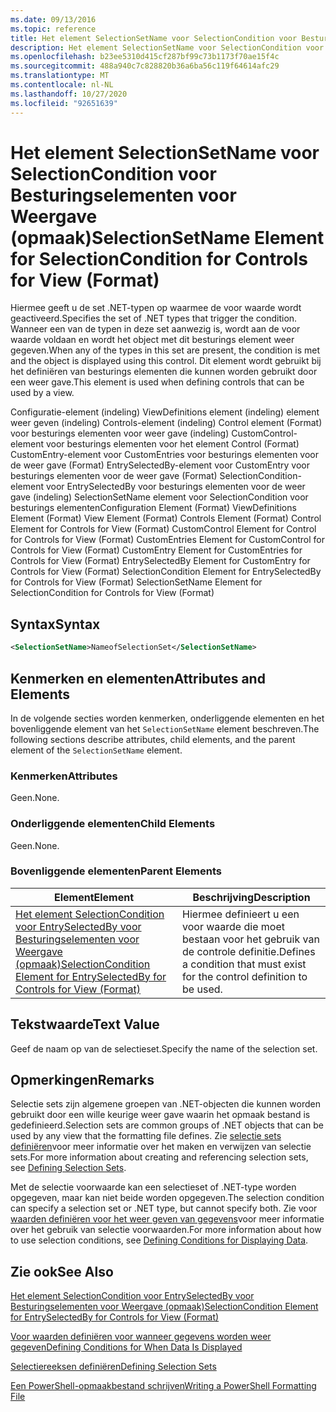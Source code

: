 ```yaml
---
ms.date: 09/13/2016
ms.topic: reference
title: Het element SelectionSetName voor SelectionCondition voor Besturingselementen voor Weergave (opmaak)
description: Het element SelectionSetName voor SelectionCondition voor Besturingselementen voor Weergave (opmaak)
ms.openlocfilehash: b23ee5310d415cf287bf99c73b1173f70ae15f4c
ms.sourcegitcommit: 488a940c7c828820b36a6ba56c119f64614afc29
ms.translationtype: MT
ms.contentlocale: nl-NL
ms.lasthandoff: 10/27/2020
ms.locfileid: "92651639"
---
```

# <a name="selectionsetname-element-for-selectioncondition-for-controls-for-view-format"></a><span data-ttu-id="bb0e1-103">Het element SelectionSetName voor SelectionCondition voor Besturingselementen voor Weergave (opmaak)</span><span class="sxs-lookup"><span data-stu-id="bb0e1-103">SelectionSetName Element for SelectionCondition for Controls for View (Format)</span></span>

<span data-ttu-id="bb0e1-104">Hiermee geeft u de set .NET-typen op waarmee de voor waarde wordt geactiveerd.</span><span class="sxs-lookup"><span data-stu-id="bb0e1-104">Specifies the set of .NET types that trigger the condition.</span></span> <span data-ttu-id="bb0e1-105">Wanneer een van de typen in deze set aanwezig is, wordt aan de voor waarde voldaan en wordt het object met dit besturings element weer gegeven.</span><span class="sxs-lookup"><span data-stu-id="bb0e1-105">When any of the types in this set are present, the condition is met and the object is displayed using this control.</span></span> <span data-ttu-id="bb0e1-106">Dit element wordt gebruikt bij het definiëren van besturings elementen die kunnen worden gebruikt door een weer gave.</span><span class="sxs-lookup"><span data-stu-id="bb0e1-106">This element is used when defining controls that can be used by a view.</span></span>

<span data-ttu-id="bb0e1-107">Configuratie-element (indeling) ViewDefinitions element (indeling) element weer geven (indeling) Controls-element (indeling) Control element (Format) voor besturings elementen voor weer gave (indeling) CustomControl-element voor besturings elementen voor het element Control (Format) CustomEntry-element voor CustomEntries voor besturings elementen voor de weer gave (Format) EntrySelectedBy-element voor CustomEntry voor besturings elementen voor de weer gave (Format) SelectionCondition-element voor EntrySelectedBy voor besturings elementen voor de weer gave (indeling) SelectionSetName element voor SelectionCondition voor besturings elementen</span><span class="sxs-lookup"><span data-stu-id="bb0e1-107">Configuration Element (Format) ViewDefinitions Element (Format) View Element (Format) Controls Element (Format) Control Element for Controls for View (Format) CustomControl Element for Control for Controls for View (Format) CustomEntries Element for CustomControl for Controls for View (Format) CustomEntry Element for CustomEntries for Controls for View (Format) EntrySelectedBy Element for CustomEntry for Controls for View (Format) SelectionCondition Element for EntrySelectedBy for Controls for View (Format) SelectionSetName Element for SelectionCondition for Controls for View (Format)</span></span>

## <a name="syntax"></a><span data-ttu-id="bb0e1-108">Syntax</span><span class="sxs-lookup"><span data-stu-id="bb0e1-108">Syntax</span></span>

```xml
<SelectionSetName>NameofSelectionSet</SelectionSetName>
```

## <a name="attributes-and-elements"></a><span data-ttu-id="bb0e1-109">Kenmerken en elementen</span><span class="sxs-lookup"><span data-stu-id="bb0e1-109">Attributes and Elements</span></span>

<span data-ttu-id="bb0e1-110">In de volgende secties worden kenmerken, onderliggende elementen en het bovenliggende element van het `SelectionSetName` element beschreven.</span><span class="sxs-lookup"><span data-stu-id="bb0e1-110">The following sections describe attributes, child elements, and the parent element of the `SelectionSetName` element.</span></span>

### <a name="attributes"></a><span data-ttu-id="bb0e1-111">Kenmerken</span><span class="sxs-lookup"><span data-stu-id="bb0e1-111">Attributes</span></span>

<span data-ttu-id="bb0e1-112">Geen.</span><span class="sxs-lookup"><span data-stu-id="bb0e1-112">None.</span></span>

### <a name="child-elements"></a><span data-ttu-id="bb0e1-113">Onderliggende elementen</span><span class="sxs-lookup"><span data-stu-id="bb0e1-113">Child Elements</span></span>

<span data-ttu-id="bb0e1-114">Geen.</span><span class="sxs-lookup"><span data-stu-id="bb0e1-114">None.</span></span>

### <a name="parent-elements"></a><span data-ttu-id="bb0e1-115">Bovenliggende elementen</span><span class="sxs-lookup"><span data-stu-id="bb0e1-115">Parent Elements</span></span>

|<span data-ttu-id="bb0e1-116">Element</span><span class="sxs-lookup"><span data-stu-id="bb0e1-116">Element</span></span>|<span data-ttu-id="bb0e1-117">Beschrijving</span><span class="sxs-lookup"><span data-stu-id="bb0e1-117">Description</span></span>|
|-------------|-----------------|
|[<span data-ttu-id="bb0e1-118">Het element SelectionCondition voor EntrySelectedBy voor Besturingselementen voor Weergave (opmaak)</span><span class="sxs-lookup"><span data-stu-id="bb0e1-118">SelectionCondition Element for EntrySelectedBy for Controls for View (Format)</span></span>](./selectioncondition-element-for-entryselectedby-for-controls-for-view-format.md)|<span data-ttu-id="bb0e1-119">Hiermee definieert u een voor waarde die moet bestaan voor het gebruik van de controle definitie.</span><span class="sxs-lookup"><span data-stu-id="bb0e1-119">Defines a condition that must exist for the control definition to be used.</span></span>|

## <a name="text-value"></a><span data-ttu-id="bb0e1-120">Tekstwaarde</span><span class="sxs-lookup"><span data-stu-id="bb0e1-120">Text Value</span></span>

<span data-ttu-id="bb0e1-121">Geef de naam op van de selectieset.</span><span class="sxs-lookup"><span data-stu-id="bb0e1-121">Specify the name of the selection set.</span></span>

## <a name="remarks"></a><span data-ttu-id="bb0e1-122">Opmerkingen</span><span class="sxs-lookup"><span data-stu-id="bb0e1-122">Remarks</span></span>

<span data-ttu-id="bb0e1-123">Selectie sets zijn algemene groepen van .NET-objecten die kunnen worden gebruikt door een wille keurige weer gave waarin het opmaak bestand is gedefinieerd.</span><span class="sxs-lookup"><span data-stu-id="bb0e1-123">Selection sets are common groups of .NET objects that can be used by any view that the formatting file defines.</span></span> <span data-ttu-id="bb0e1-124">Zie [selectie sets definiëren](./defining-selection-sets.md)voor meer informatie over het maken en verwijzen van selectie sets.</span><span class="sxs-lookup"><span data-stu-id="bb0e1-124">For more information about creating and referencing selection sets, see [Defining Selection Sets](./defining-selection-sets.md).</span></span>

<span data-ttu-id="bb0e1-125">Met de selectie voorwaarde kan een selectieset of .NET-type worden opgegeven, maar kan niet beide worden opgegeven.</span><span class="sxs-lookup"><span data-stu-id="bb0e1-125">The selection condition can specify a selection set or .NET type, but cannot specify both.</span></span> <span data-ttu-id="bb0e1-126">Zie voor [waarden definiëren voor het weer geven van gegevens](./defining-conditions-for-displaying-data.md)voor meer informatie over het gebruik van selectie voorwaarden.</span><span class="sxs-lookup"><span data-stu-id="bb0e1-126">For more information about how to use selection conditions, see [Defining Conditions for Displaying Data](./defining-conditions-for-displaying-data.md).</span></span>

## <a name="see-also"></a><span data-ttu-id="bb0e1-127">Zie ook</span><span class="sxs-lookup"><span data-stu-id="bb0e1-127">See Also</span></span>

[<span data-ttu-id="bb0e1-128">Het element SelectionCondition voor EntrySelectedBy voor Besturingselementen voor Weergave (opmaak)</span><span class="sxs-lookup"><span data-stu-id="bb0e1-128">SelectionCondition Element for EntrySelectedBy for Controls for View (Format)</span></span>](./selectioncondition-element-for-entryselectedby-for-controls-for-view-format.md)

[<span data-ttu-id="bb0e1-129">Voor waarden definiëren voor wanneer gegevens worden weer gegeven</span><span class="sxs-lookup"><span data-stu-id="bb0e1-129">Defining Conditions for When Data Is Displayed</span></span>](./defining-conditions-for-displaying-data.md)

[<span data-ttu-id="bb0e1-130">Selectiereeksen definiëren</span><span class="sxs-lookup"><span data-stu-id="bb0e1-130">Defining Selection Sets</span></span>](./defining-selection-sets.md)

[<span data-ttu-id="bb0e1-131">Een PowerShell-opmaakbestand schrijven</span><span class="sxs-lookup"><span data-stu-id="bb0e1-131">Writing a PowerShell Formatting File</span></span>](./writing-a-powershell-formatting-file.md)
